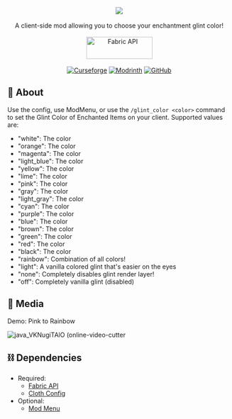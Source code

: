 <p align="center">
<img src="https://user-images.githubusercontent.com/17690401/206924881-a5468e27-a2fa-4974-821e-c9ef0bc1a777.png"/>
</br></br>
A client-side mod allowing you to choose your enchantment glint color!
</br></br>
<a href="https://www.curseforge.com/minecraft/mc-mods/fabric-api"><img src="https://i.imgur.com/Ol1Tcf8.png" width="149" height="50" title="Fabric API" alt="Fabric API"></a>
  </br></br>
<a href="https://www.curseforge.com/minecraft/mc-mods/no-more-purple"><img alt="Curseforge" src="https://cf.way2muchnoise.eu/full_664464_downloads.svg"></a> <a href="https://modrinth.com/mod/no-more-purple"><img alt="Modrinth" src="https://img.shields.io/modrinth/dt/no-more-purple?label=Modrinth%20Downloads"></a> <a href="https://github.com/Pepperoni-Jabroni/NoMorePurple"><img alt="GitHub" src="https://img.shields.io/github/downloads/Pepperoni-Jabroni/NoMorePurple/total?label=Downloads&logo=github"></a>
</p>

## 📖 About
Use the config, use ModMenu, or use the `/glint_color <color>` command to set the Glint Color of Enchanted Items on your client.
Supported values are:
- "white": The color
- "orange": The color
- "magenta": The color
- "light_blue": The color
- "yellow": The color
- "lime": The color
- "pink": The color
- "gray": The color
- "light_gray": The color
- "cyan": The color
- "purple": The color
- "blue": The color
- "brown": The color
- "green": The color
- "red": The color
- "black": The color
- "rainbow": Combination of all colors!
- "light": A vanilla colored glint that's easier on the eyes
- "none": Completely disables glint render layer!
- "off": Completely vanilla glint (disabled)

## 📸 Media
Demo: Pink to Rainbow

![java_VKNugiTAlO (online-video-cutter](https://user-images.githubusercontent.com/17690401/182008443-77e892a2-760b-4e7b-b556-61e807ea6e3b.gif)

## ⛓ Dependencies
- Required:
   - [Fabric API](https://www.curseforge.com/minecraft/mc-mods/fabric-api)
   - [Cloth Config](https://www.curseforge.com/minecraft/mc-mods/cloth-config)
- Optional:
   - [Mod Menu](https://www.curseforge.com/minecraft/mc-mods/modmenu)
